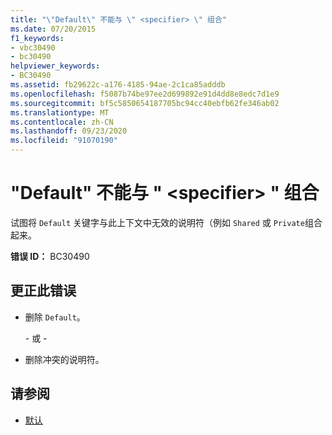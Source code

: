 ```yaml
---
title: "\"Default\" 不能与 \" <specifier> \" 组合"
ms.date: 07/20/2015
f1_keywords:
- vbc30490
- bc30490
helpviewer_keywords:
- BC30490
ms.assetid: fb29622c-a176-4185-94ae-2c1ca85adddb
ms.openlocfilehash: f5087b74be97ee2d699892e91d4dd8e8edc7d1e9
ms.sourcegitcommit: bf5c5850654187705bc94cc40ebfb62fe346ab02
ms.translationtype: MT
ms.contentlocale: zh-CN
ms.lasthandoff: 09/23/2020
ms.locfileid: "91070190"
---
```

# <a name="default-cannot-be-combined-with-specifier"></a>"Default" 不能与 " \<specifier> " 组合

试图将 `Default` 关键字与此上下文中无效的说明符（例如 `Shared` 或 `Private`组合起来。  
  
 **错误 ID：** BC30490  
  
## <a name="to-correct-this-error"></a>更正此错误  
  
- 删除 `Default`。  
  
     \- 或 -  
  
- 删除冲突的说明符。  
  
## <a name="see-also"></a>请参阅

- [默认](../language-reference/modifiers/default.md)
